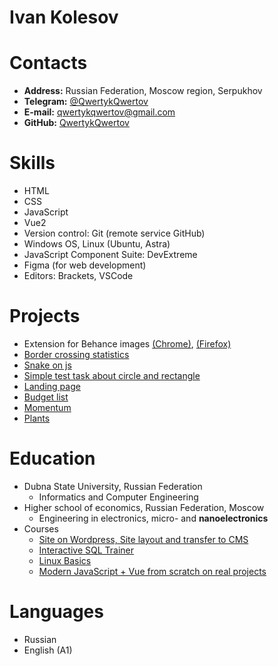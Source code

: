 # Ivan Kolesov


# Contacts
* __Address:__ Russian Federation, Moscow region, Serpukhov 
* __Telegram:__ [@QwertykQwertov](https://t.me/QwertykQwertov)
* __E-mail:__ qwertykqwertov@gmail.com
* __GitHub:__ [QwertykQwertov](https://github.com/QwertykQwertov)


# Skills 
* HTML
* CSS
* JavaScript
* Vue2
* Version control: Git (remote service GitHub)
* Windows OS, Linux (Ubuntu, Astra)
* JavaScript Component Suite: DevExtreme
* Figma (for web development)
* Editors: Brackets, VSCode


# Projects
* Extension for Behance images [(Chrome)](https://chrome.google.com/webstore/detail/extension-for-behance-ima/pcgmjcfekkppafhcjbpajfgakmlmnbfn?hl=ru), [(Firefox)](https://addons.mozilla.org/ru/firefox/addon/extension-for-behance-images/)
* [Border crossing statistics](https://relocate.artydev.ru/)
* [Snake on js](https://qwertykqwertov.github.io/Snake-on-JS/)
* [Simple test task about circle and rectangle](https://qwertykqwertov.github.io/circle-rectangle/dist/)
* [Landing page](https://qwertykqwertov.github.io/stepik/)
* [Budget list](https://qwertykqwertov.github.io/budgetList/dist)
* [Momentum](https://qwertykqwertov.github.io/momentum/)
* [Plants](https://qwertykqwertov.github.io/plants/)


# Education
* Dubna State University, Russian Federation
  + Informatics and Computer Engineering
* Higher school of economics, Russian Federation, Moscow
  + Engineering in electronics, micro- and **nanoelectronics**
* Courses
  + [Site on Wordpress, Site layout and transfer to CMS](https://stepik.org/course/113393/syllabus)
  + [Interactive SQL Trainer](https://stepik.org/course/63054/promo#toc)
  + [Linux Basics](https://stepik.org/course/762/promo#toc)
  + [Modern JavaScript + Vue from scratch on real projects](https://www.udemy.com/course/modern-javascript-from-beginning/)


# Languages
* Russian
* English (A1)
